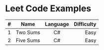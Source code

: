 # Leet Code Examples
 
| # | Name  | Language | Difficulty |
 :---        |    :----:   |:----:   |          ---: |
| 1 |    Two Sums  | C#  | Easy |
| 2 |    Five Sums  | C#  | Easy |
